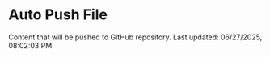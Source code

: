 # Auto Push File

Content that will be pushed to GitHub repository.
Last updated: 06/27/2025, 08:02:03 PM